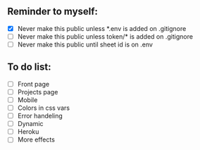 ## Reminder to myself:

- [x] Never make this public unless \*.env is added on .gitignore
- [ ] Never make this public unless token/\* is added on .gitignore
- [ ] Never make this public until sheet id is on .env

## To do list:

- [ ] Front page
- [ ] Projects page
- [ ] Mobile
- [ ] Colors in css vars
- [ ] Error handeling
- [ ] Dynamic
- [ ] Heroku
- [ ] More effects
